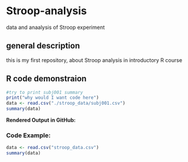 # Stroop-analysis
data and anaalysis of Stroop experiment
## general description
this is my first repository, about Stroop analysis in introductory R course
## R code demonstraion
```r
#try to print subj001 summary
print("why would I want code here")
data <- read.csv("./stroop_data/subj001.csv")
summary(data)

```


**Rendered Output in GitHub:**

### Code Example:
```r
data <- read.csv("stroop_data.csv")
summary(data)

